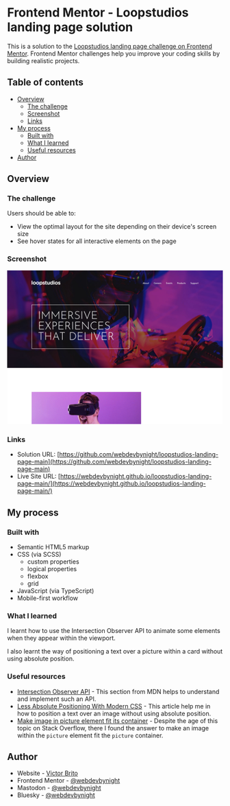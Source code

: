 # Frontend Mentor - Loopstudios landing page solution

This is a solution to the [Loopstudios landing page challenge on Frontend Mentor](https://www.frontendmentor.io/challenges/loopstudios-landing-page-N88J5Onjw). Frontend Mentor challenges help you improve your coding skills by building realistic projects. 

## Table of contents

- [Overview](#overview)
  - [The challenge](#the-challenge)
  - [Screenshot](#screenshot)
  - [Links](#links)
- [My process](#my-process)
  - [Built with](#built-with)
  - [What I learned](#what-i-learned)
  - [Useful resources](#useful-resources)
- [Author](#author)

## Overview

### The challenge

Users should be able to:

- View the optimal layout for the site depending on their device's screen size
- See hover states for all interactive elements on the page

### Screenshot

![Screenshot of the solution](./screenshot.jpg)

### Links

- Solution URL: [https://github.com/webdevbynight/loopstudios-landing-page-main](https://github.com/webdevbynight/loopstudios-landing-page-main)
- Live Site URL: [https://webdevbynight.github.io/loopstudios-landing-page-main/](https://webdevbynight.github.io/loopstudios-landing-page-main/)

## My process

### Built with

- Semantic HTML5 markup
- CSS (via SCSS)
  - custom properties
  - logical properties
  - flexbox
  - grid
- JavaScript (via TypeScript)
- Mobile-first workflow

### What I learned

I learnt how to use the Intersection Observer API to animate some elements when they appear within the viewport.

I also learnt the way of positioning a text over a picture within a card without using absolute position.

### Useful resources

- [Intersection Observer API](https://developer.mozilla.org/en-US/docs/Web/API/Intersection_Observer_API) - This section from MDN helps to understand and implement such an API.
- [Less Absolute Positioning With Modern CSS](https://ishadeed.com/article/less-absolute-positioning-modern-css/) - This article help me in how to position a text over an image without using absolute position.
- [Make image in picture element fit its container](https://stackoverflow.com/questions/47888165/make-image-in-picture-element-fit-its-container) - Despite the age of this topic on Stack Overflow, there I found the answer to make an image within the `picture` element fit the `picture` container.

## Author

- Website - [Victor Brito](https://victor-brito.dev)
- Frontend Mentor - [@webdevbynight](https://www.frontendmentor.io/profile/webdevbynight)
- Mastodon - [@webdevbynight](https://mastodon.social/webdevbynight)
- Bluesky - [@webdevbynight](https://bsky.app/profile/webdevbynight.bsky.social)
